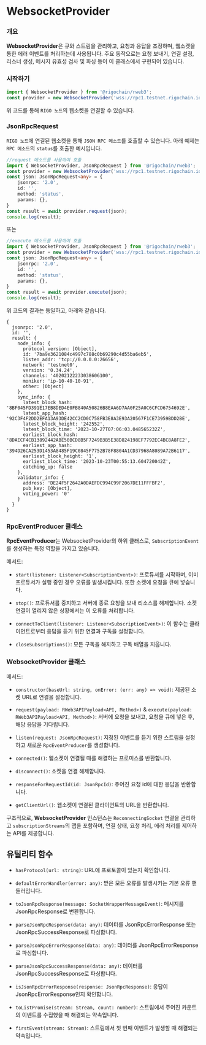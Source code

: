 # WebsocketProvider

### 개요
**WebsocketProvider**은 큐와 스트림을 관리하고, 요청과 응답을 조정하며, 웹소켓을 통한 에러 이벤트를 처리하는데 사용됩니다. 주요 동작으로는 요청 보내기, 연결 설정, 리스너 생성, 메시지 유효성 검사 및 파싱 등이 이 클래스에서 구현되어 있습니다.

### 시작하기
```Typescript
import { WebsocketProvider } from '@rigochain/rweb3';
const provider = new WebsocketProvider('wss://rpc1.testnet.rigochain.io');
```
위 코드를 통해 `RIGO 노드`의 웹소켓을 연결할 수 있습니다.

### JsonRpcRequest
`RIGO 노드`에 연결된 웹소켓을 통해 `JSON RPC 메소드`를 호출할 수 있습니다.
아래 예제는 `RPC 메소드`의 `status`를 호출한 예시입니다.
```Typescript
//request 메소드를 사용하여 호출
import { WebsocketProvider, JsonRpcRequest } from '@rigochain/rweb3';
const provider = new WebsocketProvider('wss://rpc1.testnet.rigochain.io');
const json: JsonRpcRequest<any> = {
    jsonrpc: '2.0',
    id: '',
    method: 'status',
    params: {},
}
const result = await provider.request(json);
console.log(result);
```
또는
```Typescript
//execute 메소드를 사용하여 호출
import { WebsocketProvider, JsonRpcRequest } from '@rigochain/rweb3';
const provider = new WebsocketProvider('wss://rpc1.testnet.rigochain.io');
const json: JsonRpcRequest<any> = {
    jsonrpc: '2.0',
    id: '',
    method: 'status',
    params: {},
}
const result = await provider.execute(json);
console.log(result);
```
위 코드의 결과는 동일하고, 아래와 같습니다.
```shell
{
  jsonrpc: '2.0',
  id: '',
  result: {
    node_info: {
      protocol_version: [Object],
      id: '7ba9e3621084c4997c788c0b69290c4d55ba6eb5',
      listen_addr: 'tcp://0.0.0.0:26656',
      network: 'testnet0',
      version: '0.34.24',
      channels: '40202122233038606100',
      moniker: 'ip-10-40-10-91',
      other: [Object]
    },
    sync_info: {
      latest_block_hash: '8BF045FD391E17EB8DED4E0FB840A50826B8EAA6D7AA0F25A0C6CFCD6754692E',
      latest_app_hash: '92C3F4F2DD2EFA13A93DE42CC2CD0C758FB3E8A3E93A20567F1CE73959BDD2BE',
      latest_block_height: '242552',
      latest_block_time: '2023-10-27T07:06:03.048565232Z',
      earliest_block_hash: '8DAECF4CB13892442ABE50BCD8B5F7249B3B5E38D824198EF7792EC4BC8A8FE2',
      earliest_app_hash: '394D26CA253D1453A8485F19C0845F7752B78F8804A1CD37968A8089A72B6117',
      earliest_block_height: '1',
      earliest_block_time: '2023-10-23T00:55:13.604720042Z',
      catching_up: false
    },
    validator_info: {
      address: 'DE24F5F2642A0DAEFDC994C99F2067DE11FFFBF2',
      pub_key: [Object],
      voting_power: '0'
    }
  }
}
```


### RpcEventProducer 클래스

**RpcEventProducer**는 WebsocketProvider의 하위 클래스로, `SubscriptionEvent`를 생성하는 특정 역할을 가지고 있습니다.

메서드:

- `start(listener: Listener<SubscriptionEvent>)`: 프로듀서를 시작하며, 이미 프로듀서가 실행 중인 경우 오류를 발생시킵니다. 또한 소켓에 요청을 큐에 넣습니다.

- `stop()`: 프로듀서를 중지하고 서버에 종료 요청을 보내 리소스를 해제합니다. 소켓 연결이 열리지 않은 상황에서는 이 오류를 처리합니다.

- `connectToClient(listener: Listener<SubscriptionEvent>)`: 이 함수는 클라이언트로부터 응답을 듣기 위한 연결과 구독을 설정합니다.

- `closeSubscriptions()`: 모든 구독을 해지하고 구독 배열을 지웁니다.

### WebsocketProvider 클래스

메서드:

- `constructor(baseUrl: string, onError: (err: any) => void)`: 제공된 소켓 URL로 연결을 설정합니다.

- `request(payload: RWeb3APIPayload<API, Method>)` & `execute(payload: RWeb3APIPayload<API, Method>)`: 서버에 요청을 보내고, 요청을 큐에 넣은 후, 해당 응답을 기다립니다.

- `listen(request: JsonRpcRequest)`: 지정된 이벤트를 듣기 위한 스트림을 설정하고 새로운 `RpcEventProducer`를 생성합니다.

- `connected()`: 웹소켓이 연결될 때를 해결하는 프로미스를 반환합니다.

- `disconnect()`: 소켓을 연결 해제합니다.

- `responseForRequestId(id: JsonRpcId)`: 주어진 요청 id에 대한 응답을 반환합니다.

- `getClientUrl()`: 웹소켓이 연결된 클라이언트의 URL을 반환합니다.

구조적으로, **WebsocketProvider** 인스턴스는 `ReconnectingSocket` 연결을 관리하고 `subscriptionStreams`의 맵을 포함하며, 연결 상태, 요청 처리, 에러 처리를 제어하는 API를 제공합니다.

## 유틸리티 함수

- `hasProtocol(url: string)`: URL에 프로토콜이 있는지 확인합니다.

- `defaultErrorHandler(error: any)`: 받은 모든 오류를 발생시키는 기본 오류 핸들러입니다.

- `toJsonRpcResponse(message: SocketWrapperMessageEvent)`: 메시지를 JsonRpcResponse로 변환합니다.

- `parseJsonRpcResponse(data: any)`: 데이터를 JsonRpcErrorResponse 또는 JsonRpcSuccessResponse로 파싱합니다.

- `parseJsonRpcErrorResponse(data: any)`: 데이터를 JsonRpcErrorResponse로 파싱합니다.

- `parseJsonRpcSuccessResponse(data: any)`: 데이터를 JsonRpcSuccessResponse로 파싱합니다.

- `isJsonRpcErrorResponse(response: JsonRpcResponse)`: 응답이 JsonRpcErrorResponse인지 확인합니다.

- `toListPromise(stream: Stream, count: number)`: 스트림에서 주어진 카운트의 이벤트를 수집했을 때 해결되는 약속입니다.

- `firstEvent(stream: Stream)`: 스트림에서 첫 번째 이벤트가 발생할 때 해결되는 약속입니다.